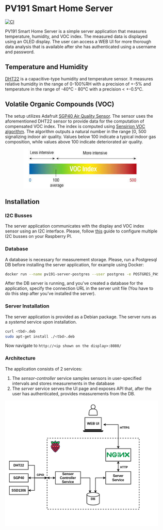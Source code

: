 # PV191 Smart Home Server

[![CI](https://github.com/KristianMika/pv191-smart-home-server/actions/workflows/ci.yaml/badge.svg)](https://github.com/KristianMika/pv191-smart-home-server/actions/workflows/ci.yaml)

PV191 Smart Home Server is a simple server application that measures temperature, humidity, and VOC index. The measured data is displayed using an OLED display. The user can access a WEB UI for more thorough data analysis that is available after she has authenticated using a username and password.

## Temperature and Humidity

[DHT22](https://pdf1.alldatasheet.com/datasheet-pdf/view/1132459/ETC2/DHT22.html) is a capacitive-type humidity and temperature sensor. It measures relative humidity in the range of 0-100%RH with a precision of +-5% and temperature in the range of -40°C - 80°C with a precision < +-0.5°C.

## Volatile Organic Compounds (VOC)

The setup utilizes Adafruit [SGP40 Air Quality Sensor](https://docs.rs-online.com/1956/A700000007055193.pdf). The sensor uses the aforementioned DHT22 sensor to provide data for the computation of compensated VOC index. The index is computed using [Sensirion VOC algorithm](https://github.com/Sensirion/gas-index-algorithm). The algorithm outputs a natural number in the range [0, 500 signalizing indoor air quality. Values below 100 indicate a typical indoor gas composition, while values above 100 indicate deteriorated air quality.

<p align="center">
    <img src="./.github/images/voc_scale.jpeg" alt="VOC scale">
</p>

## Installation

### I2C Busses

The server application communicates with the display and VOC index sensor using an I2C interface. Please, follow [this](https://www.instructables.com/Raspberry-PI-Multiple-I2c-Devices/) guide to configure multiple I2C busses on your Raspberry PI.

### Database

A database is necessary for measurement storage. Please, run a Postgresql DB before installing the server application, for example using Docker:

```bash
docker run --name pv191-server-postgres --user postgres -e POSTGRES_PASSWORD=mysecretpassword -d -p 5432:5432 --restart always postgres
```

After the DB server is running, and you've created a database for the application, specify the connection URL in the server unit file (You have to do this step after you've installed the server).

### Server Installation

The server application is provided as a Debian package. The server runs as a _systemd_ service upon installation.

```bash
curl <tbd>.deb
sudo apt-get install ./<tbd>.deb
```

Now navigate to `http://<ip shown on the display>:8080/`

### Architecture

The application consists of 2 services:

1. The _sensor-controller_ service samples sensors in user-specified intervals and stores measurements in the database
2. The _server_ service serves the UI page and exposes API that, after the user has authenticated, provides measurements from the DB.

<p align="center">
    <img src="./.github/images/arch.png" alt="Application architecture">
</p>
